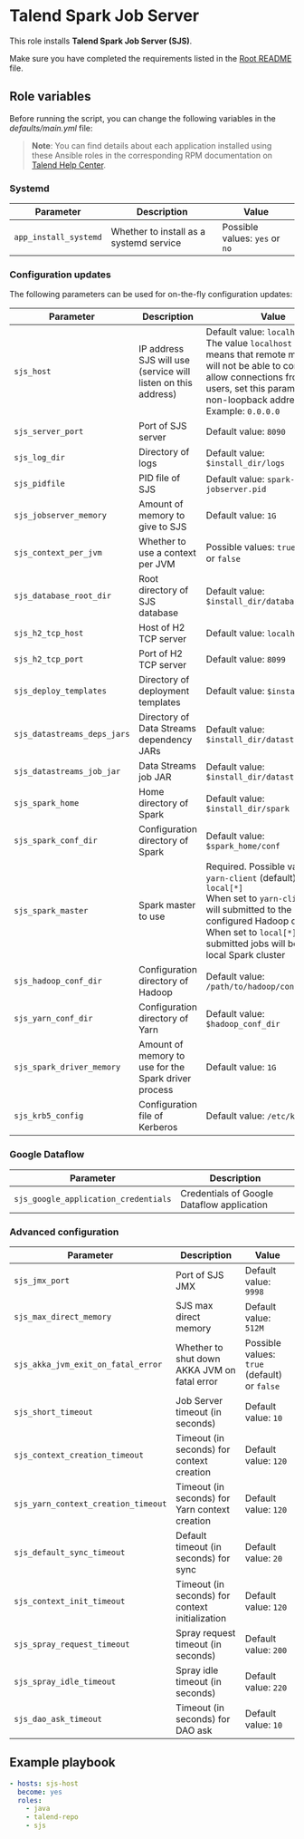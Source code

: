 # Talend Spark Job Server

This role installs **Talend Spark Job Server (SJS)**.

Make sure you have completed the requirements listed in the [Root README](../../../README.md) file.

## Role variables

Before running the script, you can change the following variables in the *defaults/main.yml* file:

> **Note**: You can find details about each application installed using these Ansible roles in the corresponding RPM documentation on [Talend Help Center](https://help.talend.com/search/all?query=rpm&content-lang=en-US).

### Systemd

| Parameter             | Description                             | Value                          |
| --------------------- | --------------------------------------- | ------------------------------ |
| `app_install_systemd` | Whether to install as a systemd service | Possible values: `yes` or `no` |

### Configuration updates

The following parameters can be used for on-the-fly configuration updates:

| Parameter                   | Description                                                   | Value                                                                                                                                                                                                                                 |
| --------------------------- | ------------------------------------------------------------- | ------------------------------------------------------------------------------------------------------------------------------------------------------------------------------------------------------------------------------------- |
| `sjs_host`                  | IP address SJS will use (service will listen on this address) | Default value: `localhost`<br/>The value `localhost` usually means that remote machines will not be able to connect. To allow connections from remote users, set this parameter to a non-loopback address. Example: `0.0.0.0`         |
| `sjs_server_port`           | Port of SJS server                                            | Default value: `8090`                                                                                                                                                                                                                 |
| `sjs_log_dir`               | Directory of logs                                             | Default value: `$install_dir/logs`                                                                                                                                                                                                    |
| `sjs_pidfile`               | PID file of SJS                                               | Default value: `spark-jobserver.pid`                                                                                                                                                                                                  |
| `sjs_jobserver_memory`      | Amount of memory to give to SJS                               | Default value: `1G`                                                                                                                                                                                                                   |
| `sjs_context_per_jvm`       | Whether to use a context per JVM                              | Possible values: `true` (default) or `false`                                                                                                                                                                                          |
| `sjs_database_root_dir`     | Root directory of SJS database                                | Default value: `$install_dir/database`                                                                                                                                                                                                |
| `sjs_h2_tcp_host`           | Host of H2 TCP server                                         | Default value: `localhost`                                                                                                                                                                                                            |
| `sjs_h2_tcp_port`           | Port of H2 TCP server                                         | Default value: `8099`                                                                                                                                                                                                                 |
| `sjs_deploy_templates`      | Directory of deployment templates                             | Default value: `$install_dir`                                                                                                                                                                                                         |
| `sjs_datastreams_deps_jars` | Directory of Data Streams dependency JARs                     | Default value: `$install_dir/datastreams-deps`                                                                                                                                                                                        |
| `sjs_datastreams_job_jar`   | Data Streams job JAR                                          | Default value: `$install_dir/datastreams.jar"`                                                                                                                                                                                        |
| `sjs_spark_home`            | Home directory of Spark                                       | Default value: `$install_dir/spark`                                                                                                                                                                                                   |
| `sjs_spark_conf_dir`        | Configuration directory of Spark                              | Default value: `$spark_home/conf`                                                                                                                                                                                                     |
| `sjs_spark_master`          | Spark master to use                                           | Required. Possible values: `yarn-client` (default) or `local[*]`<br/>When set to `yarn-client`, jobs will submitted to the configured Hadoop cluster.<br/>When set to `local[*]`, submitted jobs will be run on a local Spark cluster |
| `sjs_hadoop_conf_dir`       | Configuration directory of Hadoop                             | Default value: `/path/to/hadoop/conf`                                                                                                                                                                                                 |
| `sjs_yarn_conf_dir`         | Configuration directory of Yarn                               | Default value: `$hadoop_conf_dir`                                                                                                                                                                                                     |
| `sjs_spark_driver_memory`   | Amount of memory to use for the Spark driver process          | Default value: `1G`                                                                                                                                                                                                                   |
| `sjs_krb5_config`           | Configuration file of Kerberos                                | Default value: `/etc/krb5.conf`                                                                                                                                                                                                       |

### Google Dataflow

| Parameter                            | Description                                |
| ------------------------------------ | ------------------------------------------ |
| `sjs_google_application_credentials` | Credentials of Google Dataflow application |

### Advanced configuration

| Parameter                           | Description                                     | Value                                        |
| ----------------------------------- | ----------------------------------------------- | -------------------------------------------- |
| `sjs_jmx_port`                      | Port of SJS JMX                                 | Default value: `9998`                        |
| `sjs_max_direct_memory`             | SJS max direct memory                           | Default value:  `512M`                       |
| `sjs_akka_jvm_exit_on_fatal_error`  | Whether to shut down AKKA JVM on fatal error    | Possible values: `true` (default) or `false` |
| `sjs_short_timeout`                 | Job Server timeout (in seconds)                 | Default value: `10`                          |
| `sjs_context_creation_timeout`      | Timeout (in seconds) for context creation       | Default value:  `120`                        |
| `sjs_yarn_context_creation_timeout` | Timeout (in seconds) for Yarn context creation  | Default value: `120`                         |
| `sjs_default_sync_timeout`          | Default timeout (in seconds) for sync           | Default value: `20`                          |
| `sjs_context_init_timeout`          | Timeout (in seconds) for context initialization | Default value:  `120`                        |
| `sjs_spray_request_timeout`         | Spray request timeout (in seconds)              | Default value: `200`                         |
| `sjs_spray_idle_timeout`            | Spray idle timeout (in seconds)                 | Default value: `220`                         |
| `sjs_dao_ask_timeout`               | Timeout (in seconds) for DAO ask                | Default value:  `10`                         |

## Example playbook

```yaml
- hosts: sjs-host
  become: yes
  roles:
    - java
    - talend-repo
    - sjs
```
